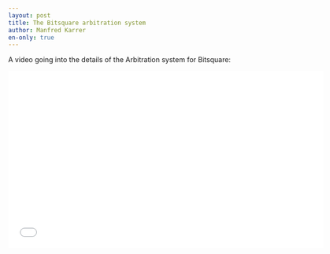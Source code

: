 ```yaml
---
layout: post
title: The Bitsquare arbitration system
author: Manfred Karrer
en-only: true
---
```

A video going into the details of the Arbitration system for Bitsquare:

<iframe src="//player.vimeo.com/video/110391149" width="640" height="360" frameborder="0" allowfullscreen="allowfullscreen" loading="lazy"></iframe>

